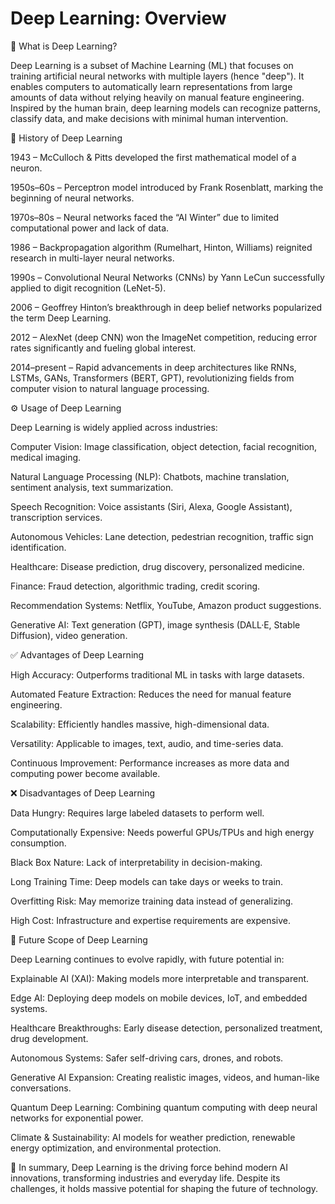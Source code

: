 
# Deep Learning: Overview

📌 What is Deep Learning?

Deep Learning is a subset of Machine Learning (ML) that focuses on training artificial neural networks with multiple layers (hence "deep"). It enables computers to automatically learn representations from large amounts of data without relying heavily on manual feature engineering. Inspired by the human brain, deep learning models can recognize patterns, classify data, and make decisions with minimal human intervention.

📜 History of Deep Learning

1943 – McCulloch & Pitts developed the first mathematical model of a neuron.

1950s–60s – Perceptron model introduced by Frank Rosenblatt, marking the beginning of neural networks.

1970s–80s – Neural networks faced the “AI Winter” due to limited computational power and lack of data.

1986 – Backpropagation algorithm (Rumelhart, Hinton, Williams) reignited research in multi-layer neural networks.

1990s – Convolutional Neural Networks (CNNs) by Yann LeCun successfully applied to digit recognition (LeNet-5).

2006 – Geoffrey Hinton’s breakthrough in deep belief networks popularized the term Deep Learning.

2012 – AlexNet (deep CNN) won the ImageNet competition, reducing error rates significantly and fueling global interest.

2014–present – Rapid advancements in deep architectures like RNNs, LSTMs, GANs, Transformers (BERT, GPT), revolutionizing fields from computer vision to natural language processing.

⚙️ Usage of Deep Learning

Deep Learning is widely applied across industries:

Computer Vision: Image classification, object detection, facial recognition, medical imaging.

Natural Language Processing (NLP): Chatbots, machine translation, sentiment analysis, text summarization.

Speech Recognition: Voice assistants (Siri, Alexa, Google Assistant), transcription services.

Autonomous Vehicles: Lane detection, pedestrian recognition, traffic sign identification.

Healthcare: Disease prediction, drug discovery, personalized medicine.

Finance: Fraud detection, algorithmic trading, credit scoring.

Recommendation Systems: Netflix, YouTube, Amazon product suggestions.

Generative AI: Text generation (GPT), image synthesis (DALL·E, Stable Diffusion), video generation.

✅ Advantages of Deep Learning

High Accuracy: Outperforms traditional ML in tasks with large datasets.

Automated Feature Extraction: Reduces the need for manual feature engineering.

Scalability: Efficiently handles massive, high-dimensional data.

Versatility: Applicable to images, text, audio, and time-series data.

Continuous Improvement: Performance increases as more data and computing power become available.

❌ Disadvantages of Deep Learning

Data Hungry: Requires large labeled datasets to perform well.

Computationally Expensive: Needs powerful GPUs/TPUs and high energy consumption.

Black Box Nature: Lack of interpretability in decision-making.

Long Training Time: Deep models can take days or weeks to train.

Overfitting Risk: May memorize training data instead of generalizing.

High Cost: Infrastructure and expertise requirements are expensive.

🔮 Future Scope of Deep Learning

Deep Learning continues to evolve rapidly, with future potential in:

Explainable AI (XAI): Making models more interpretable and transparent.

Edge AI: Deploying deep models on mobile devices, IoT, and embedded systems.

Healthcare Breakthroughs: Early disease detection, personalized treatment, drug development.

Autonomous Systems: Safer self-driving cars, drones, and robots.

Generative AI Expansion: Creating realistic images, videos, and human-like conversations.

Quantum Deep Learning: Combining quantum computing with deep neural networks for exponential power.

Climate & Sustainability: AI models for weather prediction, renewable energy optimization, and environmental protection.

🚀 In summary, Deep Learning is the driving force behind modern AI innovations, transforming industries and everyday life. Despite its challenges, it holds massive potential for shaping the future of technology.

